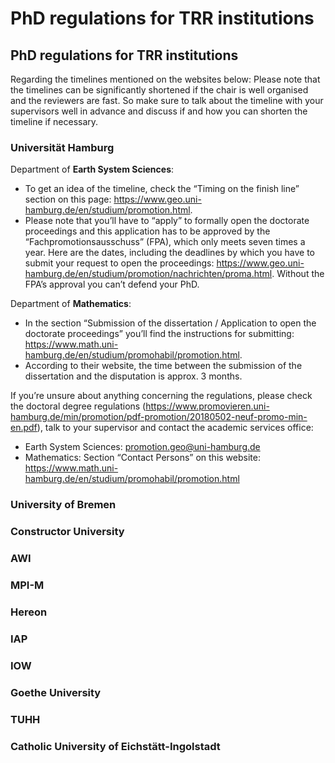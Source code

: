 # PhD regulations for TRR institutions

## PhD regulations for TRR institutions

Regarding the timelines mentioned on the websites below: Please note that the timelines can be significantly shortened if the chair is well organised and the reviewers are fast. So make sure to talk about the timeline with your supervisors well in advance and discuss if and how you can shorten the timeline if necessary.

### Universität Hamburg

Department of **Earth System Sciences**:

* To get an idea of the timeline, check the “Timing on the finish line” section on this page: https://www.geo.uni-hamburg.de/en/studium/promotion.html.      
* Please note that you’ll have to “apply” to formally open the doctorate proceedings and this application has to be approved by the “Fachpromotionsausschuss” (FPA), which only meets seven times a year. Here are the dates, including the deadlines by which you have to submit your request to open the proceedings: https://www.geo.uni-hamburg.de/en/studium/promotion/nachrichten/proma.html. Without the FPA’s approval you can’t defend your PhD.

Department of **Mathematics**:

* In the section “Submission of the dissertation / Application to open the doctorate proceedings” you’ll find the instructions for submitting: https://www.math.uni-hamburg.de/en/studium/promohabil/promotion.html. 
* According to their website, the time between the submission of the dissertation and the disputation is approx. 3 months.

If you’re unsure about anything concerning the regulations, please check the doctoral degree regulations (https://www.promovieren.uni-hamburg.de/min/promotion/pdf-promotion/20180502-neuf-promo-min-en.pdf), talk to your supervisor and contact the academic services office:

* Earth System Sciences: promotion.geo@uni-hamburg.de
* Mathematics: Section “Contact Persons” on this website: https://www.math.uni-hamburg.de/en/studium/promohabil/promotion.html  

### University of Bremen

### Constructor University

### AWI

### MPI-M

### Hereon

### IAP

### IOW

### Goethe University

### TUHH

### Catholic University of Eichstätt-Ingolstadt
